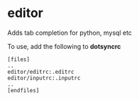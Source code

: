 editor
======

Adds tab completion for python, mysql etc

To use, add the following to **dotsyncrc**

    [files]
    ..
    editor/editrc:.editrc
    editor/inputrc:.inputrc
    ..
    [endfiles]

